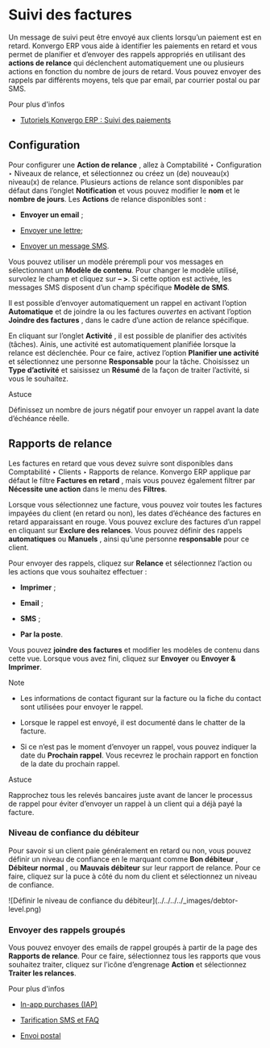 # Suivi des factures

Un message de suivi peut être envoyé aux clients lorsqu’un paiement est en
retard. Konvergo ERP vous aide à identifier les paiements en retard et vous permet de
planifier et d’envoyer des rappels appropriés en utilisant des **actions de
relance** qui déclenchent automatiquement une ou plusieurs actions en fonction
du nombre de jours de retard. Vous pouvez envoyer des rappels par différents
moyens, tels que par email, par courrier postal ou par SMS.

<div class="alert alert-secondary">
<p class="alert-title">
Pour plus d'infos</p><ul>
<li><p><a href="https://www.odoo.com/slides/slide/payment-follow-up-1682">Tutoriels Konvergo ERP : Suivi des paiements</a></p></li>
</ul>
</div>

## Configuration

Pour configurer une **Action de relance** , allez à Comptabilité ‣
Configuration ‣ Niveaux de relance, et sélectionnez ou créez un (de)
nouveau(x) niveau(x) de relance. Plusieurs actions de relance sont disponibles
par défaut dans l’onglet **Notification** et vous pouvez modifier le **nom**
et le **nombre de jours**. Les **Actions** de relance disponibles sont :

  * **Envoyer un email** ;

  * [Envoyer une lettre](../customer_invoices/snailmail#customer-invoices-snailmail);

  * [Envoyer un message SMS](../../../marketing/sms_marketing/pricing/pricing_and_faq#pricing-pricing-and-faq).

Vous pouvez utiliser un modèle prérempli pour vos messages en sélectionnant un
**Modèle de contenu**. Pour changer le modèle utilisé, survolez le champ et
cliquez sur **– >**. Si cette option est activée, les messages SMS disposent
d’un champ spécifique **Modèle de SMS**.

Il est possible d’envoyer automatiquement un rappel en activant l’option
**Automatique** et de joindre la ou les factures _ouvertes_ en activant
l’option **Joindre des factures** , dans le cadre d’une action de relance
spécifique.

En cliquant sur l’onglet **Activité** , il est possible de planifier des
activités (tâches). Ainis, une activité est automatiquement planifiée lorsque
la relance est déclenchée. Pour ce faire, activez l’option **Planifier une
activité** et sélectionnez une personne **Responsable** pour la tâche.
Choisissez un **Type d’activité** et saisissez un **Résumé** de la façon de
traiter l’activité, si vous le souhaitez.

<div class="alert alert-info">
<p class="alert-title">
Astuce</p><p>Définissez un nombre de jours négatif pour envoyer un rappel avant la date d’échéance réelle.</p>
</div>

## Rapports de relance

Les factures en retard que vous devez suivre sont disponibles dans
Comptabilité ‣ Clients ‣ Rapports de relance. Konvergo ERP applique par défaut le
filtre **Factures en retard** , mais vous pouvez également filtrer par
**Nécessite une action** dans le menu des **Filtres**.

Lorsque vous sélectionnez une facture, vous pouvez voir toutes les factures
impayées du client (en retard ou non), les dates d’échéance des factures en
retard apparaissant en rouge. Vous pouvez exclure des factures d’un rappel en
cliquant sur **Exclure des relances**. Vous pouvez définir des rappels
**automatiques** ou **Manuels** , ainsi qu’une personne **responsable** pour
ce client.

Pour envoyer des rappels, cliquez sur **Relance** et sélectionnez l’action ou
les actions que vous souhaitez effectuer :

  * **Imprimer** ;

  * **Email** ;

  * **SMS** ;

  * **Par la poste**.

Vous pouvez **joindre des factures** et modifier les modèles de contenu dans
cette vue. Lorsque vous avez fini, cliquez sur **Envoyer** ou **Envoyer &
Imprimer**.

<div class="alert alert-primary">
<p class="alert-title">
Note</p><ul>
<li><p>Les informations de contact figurant sur la facture ou la fiche du contact sont utilisées pour envoyer le rappel.</p></li>
<li><p>Lorsque le rappel est envoyé, il est documenté dans le chatter de la facture.</p></li>
<li><p>Si ce n’est pas le moment d’envoyer un rappel, vous pouvez indiquer la date du <b>Prochain rappel</b>. Vous recevrez le prochain rapport en fonction de la date du prochain rappel.</p></li>
</ul>
</div> <div class="alert alert-info">
<p class="alert-title">
Astuce</p><p>Rapprochez tous les relevés bancaires juste avant de lancer le processus de rappel pour éviter d’envoyer un rappel à un client qui a déjà payé la facture.</p>
</div>

### Niveau de confiance du débiteur

Pour savoir si un client paie généralement en retard ou non, vous pouvez
définir un niveau de confiance en le marquant comme **Bon débiteur** ,
**Débiteur normal** , ou **Mauvais débiteur** sur leur rapport de relance.
Pour ce faire, cliquez sur la puce à côté du nom du client et sélectionnez un
niveau de confiance.

![Définir le niveau de confiance du débiteur](../../../../_images/debtor-
level.png)

### Envoyer des rappels groupés

Vous pouvez envoyer des emails de rappel groupés à partir de la page des
**Rapports de relance**. Pour ce faire, sélectionnez tous les rapports que
vous souhaitez traiter, cliquez sur l’icône d’engrenage **Action** et
sélectionnez **Traiter les relances**.

<div class="alert alert-secondary">
<p class="alert-title">
Pour plus d'infos</p><ul>
<li><p><a href="../../../essentials/in_app_purchase">In-app purchases (IAP)</a></p></li>
<li><p><a href="../../../marketing/sms_marketing/pricing/pricing_and_faq">Tarification SMS et FAQ</a></p></li>
<li><p><a href="../customer_invoices/snailmail">Envoi postal</a></p></li>
</ul>
</div>

